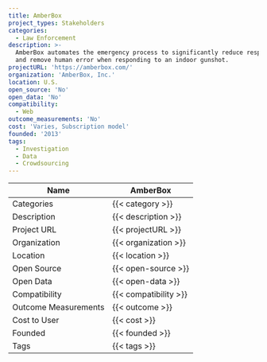 ```yaml
---
title: AmberBox
project_types: Stakeholders
categories:
  - Law Enforcement
description: >-
  AmberBox automates the emergency process to significantly reduce response time
  and remove human error when responding to an indoor gunshot.
projectURL: 'https://amberbox.com/'
organization: 'AmberBox, Inc.'
location: U.S.
open_source: 'No'
open_data: 'No'
compatibility:
  - Web
outcome_measurements: 'No'
cost: 'Varies, Subscription model'
founded: '2013'
tags:
  - Investigation
  - Data
  - Crowdsourcing
---
```

Name                    |  AmberBox  
------------------------|----
Categories              | {{< category >}} 
Description             | {{< description >}} 
Project URL             | {{< projectURL >}} 
Organization            | {{< organization >}} 
Location                | {{< location >}} 
Open Source             | {{< open-source >}} 
Open Data               | {{< open-data >}} 
Compatibility           | {{< compatibility >}} 
Outcome Measurements    | {{< outcome >}} 
Cost to User            | {{< cost >}} 
Founded                 | {{< founded >}} 
Tags                    | {{< tags >}} 
